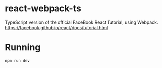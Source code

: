 # react-webpack-ts
TypeScript version of the official FaceBook React Tutorial, using Webpack.
https://facebook.github.io/react/docs/tutorial.html

# Running

```npm run dev```